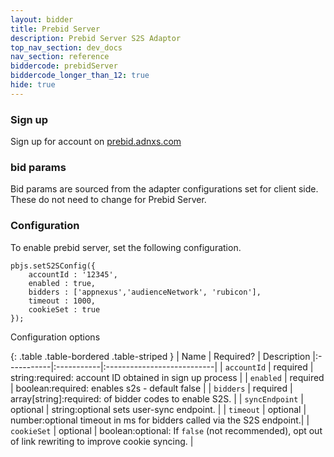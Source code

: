 ```yaml
---
layout: bidder
title: Prebid Server
description: Prebid Server S2S Adaptor
top_nav_section: dev_docs
nav_section: reference
biddercode: prebidServer
biddercode_longer_than_12: true
hide: true
---
```


### Sign up

Sign up for account on [prebid.adnxs.com](https://prebid.adnxs.com)

### bid params

Bid params are sourced from the adapter configurations set for client side. These do not need to change for Prebid Server. 

### Configuration
To enable prebid server, set the following configuration. 

```
pbjs.setS2SConfig({
    accountId : '12345',
    enabled : true,
    bidders : ['appnexus','audienceNetwork', 'rubicon'], 
    timeout : 1000, 
    cookieSet : true
});
```
Configuration options

{: .table .table-bordered .table-striped }
| Name | Required? | Description
|:-----------|:-----------|:---------------------------|
| `accountId` | required | string:required: account ID obtained in sign up process |
| `enabled` | required | boolean:required: enables s2s - default false |
| `bidders` | required | array[string]:required: of bidder codes to enable S2S. |
| `syncEndpoint` | optional | string:optional sets user-sync endpoint. |
| `timeout` | optional | number:optional timeout in ms for bidders called via the S2S endpoint.|
| `cookieSet` | optional | boolean:optional: If `false` (not recommended), opt out of link rewriting to improve cookie syncing. |
